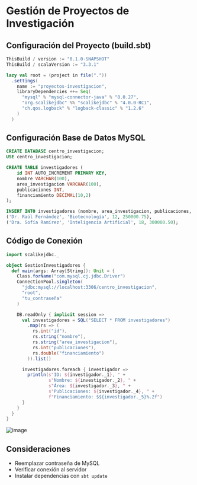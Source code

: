 # Gestión de Proyectos de Investigación

## Configuración del Proyecto (build.sbt)
```scala
ThisBuild / version := "0.1.0-SNAPSHOT"
ThisBuild / scalaVersion := "3.3.1"

lazy val root = (project in file("."))
  .settings(
    name := "proyectos-investigacion",
    libraryDependencies ++= Seq(
      "mysql" % "mysql-connector-java" % "8.0.27",
      "org.scalikejdbc" %% "scalikejdbc" % "4.0.0-RC1",
      "ch.qos.logback" % "logback-classic" % "1.2.6"
    )
  )
```

## Configuración Base de Datos MySQL
```sql
CREATE DATABASE centro_investigacion;
USE centro_investigacion;

CREATE TABLE investigadores (
    id INT AUTO_INCREMENT PRIMARY KEY,
    nombre VARCHAR(100),
    area_investigacion VARCHAR(100),
    publicaciones INT,
    financiamiento DECIMAL(10,2)
);

INSERT INTO investigadores (nombre, area_investigacion, publicaciones, financiamiento) VALUES 
('Dr. Raúl Fernández', 'Biotecnología', 12, 250000.75),
('Dra. Sofía Ramírez', 'Inteligencia Artificial', 18, 300000.50);
```

## Código de Conexión
```scala
import scalikejdbc._

object GestionInvestigadores {
  def main(args: Array[String]): Unit = {
    Class.forName("com.mysql.cj.jdbc.Driver")
    ConnectionPool.singleton(
      "jdbc:mysql://localhost:3306/centro_investigacion",
      "root",
      "tu_contraseña"
    )

    DB.readOnly { implicit session =>
      val investigadores = SQL("SELECT * FROM investigadores")
        .map(rs => (
          rs.int("id"),
          rs.string("nombre"),
          rs.string("area_investigacion"),
          rs.int("publicaciones"),
          rs.double("financiamiento")
        )).list()

      investigadores.foreach { investigador =>
        println(s"ID: ${investigador._1}, " +
                s"Nombre: ${investigador._2}, " +
                s"Área: ${investigador._3}, " +
                s"Publicaciones: ${investigador._4}, " +
                f"Financiamiento: $${investigador._5}%.2f")
      }
    }
  }
}
```
![image](https://github.com/user-attachments/assets/b49b4793-bf2b-4fa7-957a-c4574c97ef14)


## Consideraciones
- Reemplazar contraseña de MySQL
- Verificar conexión al servidor
- Instalar dependencias con `sbt update`
